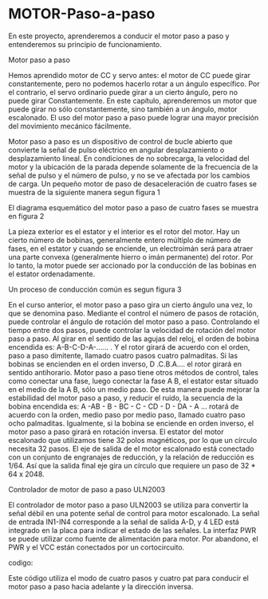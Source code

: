 # MOTOR-Paso-a-paso
En este proyecto, aprenderemos a conducir el motor paso a paso y entenderemos su principio de funcionamiento.

Motor paso a paso

Hemos aprendido motor de CC y servo antes: el motor de CC puede girar constantemente, pero no podemos hacerlo
rotar a un ángulo específico. Por el contrario, el servo ordinario puede girar a un cierto ángulo, pero no puede girar
Constantemente. En este capítulo, aprenderemos un motor que puede girar no sólo constantemente, sino también a un
ángulo, motor escalonado. El uso del motor paso a paso puede lograr una mayor precisión del movimiento mecánico fácilmente.

Motor paso a paso es un dispositivo de control de bucle abierto que convierte la señal de pulso eléctrico en angular
desplazamiento o desplazamiento lineal. En condiciones de no sobrecarga, la velocidad del motor y la ubicación de
la parada depende solamente de la frecuencia de la señal de pulso y el número de pulso, y no se ve afectada por los cambios de carga.
Un pequeño motor de paso de desaceleración de cuatro fases se muestra de la siguiente manera segun figura 1

El diagrama esquemático del motor paso a paso de cuatro fases se muestra en figura 2

La pieza exterior es el estator y el interior es el rotor del motor. Hay un cierto número de bobinas,
generalmente entero múltiplo de número de fases, en el estator y cuando se enciende, un electroimán será
para atraer una parte convexa (generalmente hierro o imán permanente) del rotor. Por lo tanto, la
motor puede ser accionado por la conducción de las bobinas en el estator ordenadamente.

Un proceso de conducción común es segun figura 3

En el curso anterior, el motor paso a paso gira un cierto ángulo una vez, lo que se denomina paso. Mediante el control
el número de pasos de rotación, puede controlar el ángulo de rotación del motor paso a paso. Controlando el tiempo
entre dos pasos, puede controlar la velocidad de rotación del motor paso a paso. Al girar en el sentido de las agujas del reloj, el orden
de bobina encendida es: A-B-C-D-A-...... . Y el rotor girará de acuerdo con el orden, paso a paso
dimitente, llamado cuatro pasos cuatro palmaditas. Si las bobinas se encienden en el orden inverso, D .C.B.A....
el rotor girará en sentido antihorario.
Motor paso a paso tiene otros métodos de control, tales como conectar una fase, luego conectar la fase A B, el estator
estar situado en el medio de la A B, sólo un medio paso. De esta manera puede mejorar la estabilidad del motor paso a paso,
y reducir el ruido, la secuencia de la bobina encendida es: A -AB - B - BC - C - CD - D - DA - A ...
rotará de acuerdo con la orden, medio paso por medio paso, llamado cuatro paso ocho palmaditas. Igualmente, si la bobina
se enciende en orden inverso, el motor paso a paso girará en rotación inversa.
El estator del motor escalonado que utilizamos tiene 32 polos magnéticos, por lo que un círculo necesita 32 pasos. El eje de salida de
el motor escalonado está conectado con un conjunto de engranajes de reducción, y la relación de reducción es 1/64. Así que la salida final
eje gira un círculo que requiere un paso de 32 * 64 x 2048.

Controlador de motor de paso a paso ULN2003

El controlador de motor paso a paso ULN2003 se utiliza para convertir la señal débil en una potente señal de control para
motor escalonado. La señal de entrada IN1-IN4 corresponde a la señal de salida A-D, y 4 LED está integrado en
la placa para indicar el estado de las señales. La interfaz PWR se puede utilizar como fuente de alimentación para
motor. Por abandono, el PWR y el VCC están conectados por un cortocircuito.

codigo:

Este código utiliza el modo de cuatro pasos y cuatro pat para conducir el motor paso a paso hacia adelante y la dirección inversa.
